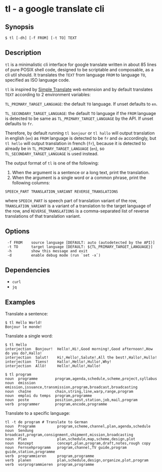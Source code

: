 # tl - a google translate cli

## Synopsis

```console
$ tl [-dh] [-f FROM] [-t TO] TEXT
```

## Description

`tl` is a minimalistic cli interface for google translate written in about 85 lines of pure POSIX shell code, designed to be scriptable and composable, as a cli util should.
It translates the `TEXT` from language `FROM` to language `TO`, specified as ISO language code.

`tl` is inspired by [Simple Translate](https://github.com/sienori/simple-translate) web extension and by default translates `TEXT` according to 2 environment variables:

`TL_PRIMARY_TARGET_LANGUAGE`: the default `TO` language. If unset defaults to `en`.

`TL_SECONDARY_TARGET_LANGUAGE`: the default `TO` language if the `FROM` language is detected to be same as `TL_PRIMARY_TARGET_LANGUAGE` by the API. If unset defaults to `fr`.

Therefore, by default running `tl bonjour` or `tl hallo` will output translation in english (`en`) as `FROM` language is detected to be `fr` and `de` accordingly, but `tl hello` will output translation in french (`fr`), because it is detected to already be in `TL_PRIMARY_TARGET_LANGUAGE` (`en`), so `TL_SECONDARY_TARGET_LANGUAGE` is used instead.

The output format of `tl` is one of the following:
1. When the argument is a sentence or a long text, print the translation.
2. When the argument is a single word or a common phrase, print the following columns:

`SPEECH_PART TRANSLATION_VARIANT REVERSE_TRANSLATIONS`

where `SPEECH_PART` is speech part of translation variant of the row, `TRANSLATION_VARIANT` is a variant of a translation to the target language of the row, and `REVERSE_TRANSLATIONS` is a comma-separated list of reverse translations of that translation variant.

## Options

```console
 -f FROM    source language [DEFAULT: auto (autodetected by the API)]
 -t TO      target language [DEFAULT: ${TL_PRIMARY_TARGET_LANGUAGE}]
 -h         show this message and exit
 -d         enable debug mode (run `set -x`)
```

## Dependencies

- `curl`
- `jq`

## Examples

Translate a sentence:
```console
$ tl Hello World!
Bonjour le monde!
```

Translate a single word:
```console
$ tl Hello
interjection  Bonjour!  Hello!,Hi!,Good morning!,Good afternoon!,How do you do?,Hallo!
interjection  Salut!    Hi!,Hello!,Salute!,All the best!,Hallo!,Hullo!
interjection  Tiens!    Hallo!,Hello!,Hullo!,Why!
interjection  Allô!     Hello!,Hullo!,Hallo!
```
```console
$ tl program
noun  programme        program,agenda,schedule,scheme,project,syllabus
noun  émission         emission,issuance,transmission,program,broadcast,broadcasting
noun  chaîne           chain,string,line,warp,range,program
noun  emploi du temps  program,programme
noun  poste            position,post,station,job,mail,program
verb  programmer       program,encode,programme
```

Translate to a specific language:
```console
tl -t de program # Translate to German
noun  Programm          program,scheme,channel,plan,agenda,schedule
noun  Sendung           broadcast,program,consignment,shipment,mission,broadcasting
noun  Plan              plan,schedule,map,scheme,design,plot
noun  Konzept           concept,plan,program,draft,notes,rough copy
noun  Fernsehprogramm   program,channel,TV guide,program guide,station,programme
verb  programmieren     program,programme
verb  planen            plan,schedule,design,organize,plot,program
verb  vorprogrammieren  program,programme
```
